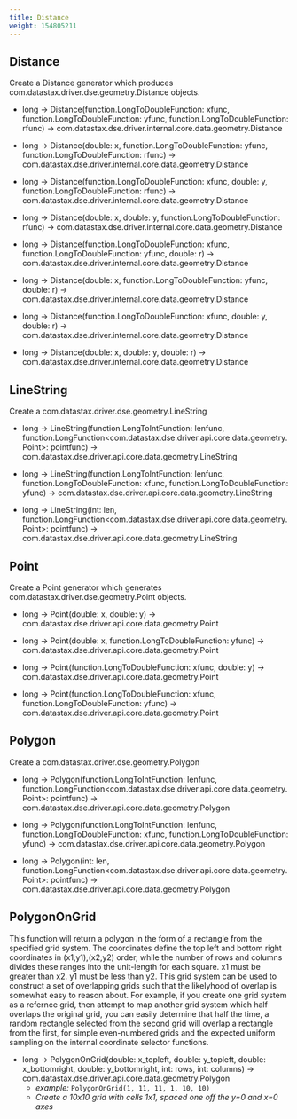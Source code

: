 ```yaml
---
title: Distance
weight: 154805211
---
```

## Distance

Create a Distance generator which produces com.datastax.driver.dse.geometry.Distance objects.

- long -> Distance(function.LongToDoubleFunction: xfunc, function.LongToDoubleFunction: yfunc, function.LongToDoubleFunction: rfunc) -> com.datastax.dse.driver.internal.core.data.geometry.Distance

- long -> Distance(double: x, function.LongToDoubleFunction: yfunc, function.LongToDoubleFunction: rfunc) -> com.datastax.dse.driver.internal.core.data.geometry.Distance

- long -> Distance(function.LongToDoubleFunction: xfunc, double: y, function.LongToDoubleFunction: rfunc) -> com.datastax.dse.driver.internal.core.data.geometry.Distance

- long -> Distance(double: x, double: y, function.LongToDoubleFunction: rfunc) -> com.datastax.dse.driver.internal.core.data.geometry.Distance

- long -> Distance(function.LongToDoubleFunction: xfunc, function.LongToDoubleFunction: yfunc, double: r) -> com.datastax.dse.driver.internal.core.data.geometry.Distance

- long -> Distance(double: x, function.LongToDoubleFunction: yfunc, double: r) -> com.datastax.dse.driver.internal.core.data.geometry.Distance

- long -> Distance(function.LongToDoubleFunction: xfunc, double: y, double: r) -> com.datastax.dse.driver.internal.core.data.geometry.Distance

- long -> Distance(double: x, double: y, double: r) -> com.datastax.dse.driver.internal.core.data.geometry.Distance

## LineString

Create a com.datastax.driver.dse.geometry.LineString

- long -> LineString(function.LongToIntFunction: lenfunc, function.LongFunction<com.datastax.dse.driver.api.core.data.geometry.Point>: pointfunc) -> com.datastax.dse.driver.api.core.data.geometry.LineString

- long -> LineString(function.LongToIntFunction: lenfunc, function.LongToDoubleFunction: xfunc, function.LongToDoubleFunction: yfunc) -> com.datastax.dse.driver.api.core.data.geometry.LineString

- long -> LineString(int: len, function.LongFunction<com.datastax.dse.driver.api.core.data.geometry.Point>: pointfunc) -> com.datastax.dse.driver.api.core.data.geometry.LineString

## Point

Create a Point generator which generates com.datastax.driver.dse.geometry.Point objects.

- long -> Point(double: x, double: y) -> com.datastax.dse.driver.api.core.data.geometry.Point

- long -> Point(double: x, function.LongToDoubleFunction: yfunc) -> com.datastax.dse.driver.api.core.data.geometry.Point

- long -> Point(function.LongToDoubleFunction: xfunc, double: y) -> com.datastax.dse.driver.api.core.data.geometry.Point

- long -> Point(function.LongToDoubleFunction: xfunc, function.LongToDoubleFunction: yfunc) -> com.datastax.dse.driver.api.core.data.geometry.Point

## Polygon

Create a com.datastax.driver.dse.geometry.Polygon

- long -> Polygon(function.LongToIntFunction: lenfunc, function.LongFunction<com.datastax.dse.driver.api.core.data.geometry.Point>: pointfunc) -> com.datastax.dse.driver.api.core.data.geometry.Polygon

- long -> Polygon(function.LongToIntFunction: lenfunc, function.LongToDoubleFunction: xfunc, function.LongToDoubleFunction: yfunc) -> com.datastax.dse.driver.api.core.data.geometry.Polygon

- long -> Polygon(int: len, function.LongFunction<com.datastax.dse.driver.api.core.data.geometry.Point>: pointfunc) -> com.datastax.dse.driver.api.core.data.geometry.Polygon

## PolygonOnGrid

This function will return a polygon in the form of a rectangle from the specified grid system. The coordinates define the top left and bottom right coordinates in (x1,y1),(x2,y2) order, while the number of rows and columns divides these ranges into the unit-length for each square. x1 must be greater than x2. y1 must be less than y2. This grid system can be used to construct a set of overlapping grids such that the likelyhood of overlap is somewhat easy to reason about. For example, if you create one grid system as a refernce grid, then attempt to map another grid system which half overlaps the original grid, you can easily determine that half the time, a random rectangle selected from the second grid will overlap a rectangle from the first, for simple even-numbered grids and the expected uniform sampling on the internal coordinate selector functions.

- long -> PolygonOnGrid(double: x_topleft, double: y_topleft, double: x_bottomright, double: y_bottomright, int: rows, int: columns) -> com.datastax.dse.driver.api.core.data.geometry.Polygon
  - *example:* `PolygonOnGrid(1, 11, 11, 1, 10, 10)`
  - *Create a 10x10 grid with cells 1x1, spaced one off the y=0 and x=0 axes*

